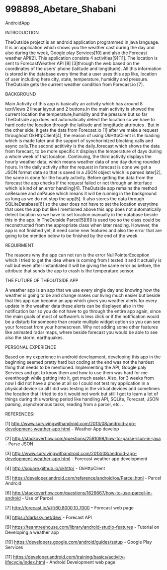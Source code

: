 # 998898_Abetare_Shabani
AndroidApp

INTRODUCTION

TheOutside project is an android application programmed in java language. It is an application which shows you the weather cast during the day and also during the week, Google play Services[10] and also the Forecast weather API[2].
This application consists 4 activities[9][11]. The location is sent to ForecastWeather API [8] [3]through the web based on the coordinates of the users’ phone (latitude and longtitude). All this information is stored in the database every time that a user uses this app like, location of user including here city, state, temperature, humidity and pressure. TheOutside gets the current weather condition from Forecast.io [7].
   
   BACKGROUND

Main Activity of this app is basically an activity which has around 8 textViews 2 linear layout and 2 buttons.In the main activity is showed the current location the temperature,humidity and the pressure but so far TheOutside app does not automatically detect the location so we have to hard code the location through  the latitude and longtitude attributes . But in the other side, it gets the data from Forecast.io [1] after we make a request throughout OkHttpClient[4], the reason of using OkHttpClient is the loading which is made fater and the support of synchorinized blocking calls and async calls.The second actitivity is the daily_forecast which shows the data from forecast, to be more specific it displays the temperature of days during a whole week of that location. Continuing, the third activity displays the hourly weather data, which means weather data of one day during rounded hours. In the daily activity after the request in forecast is done we get a JSON format data so that is saved in a JSON object which is parsed later[2], the same is done for the hourly activity. Before getting the data from the forecast the app checks if the request failed or not through an interface which is kind of an error handling[4]. TheOutside app remains the method onResume and onPause which means it will be running in the background as long as we do not stop the app[5]. It also stores the data through SQLiteDatabase[6] so the user does not have to set the location everytime that uses the app but like I mentioned above this app does not automatically detect location so we have to set location manually in the database beside this in the app. In TheOutside Parcel[5][6]l is used too so the class could be reconstructed from the appropriate class when later reading. However, the app is not finished yet, it need some new features and also the error that are going to be mention below to be finished by the end of the week.

   REQUIRMENT

The reasons why the app can not run is the error NullPointerException which I tried to get the idea where is coming from I tested it and it actually is null but even after instantiated it will be giving the same error as before, the attribute that sends the app to crash is the temperature sensor.


THE FUTURE OF THEOUTSIDE APP

A weather app is an app that we use every single day and knowing how the weather is going to be and change makes our living much easier but beside that this app can become an app which gives you weather alerts for every update in the weather data these alerts can be displayed also in the notification bar so you do not have to go through the entire app again, since the main goals of most of software’s is less click or if the notification would be a disturb for someone than create multiple widget option so you can see your forecast from your homescreen. 
Why not adding some other features like animated radar maps, where beside forecast you would be able to see also the storm, earthquakes. 
 

PERSONAL EXPERIENCE

Based on my experience in android development, developing this app in the beginning seemed pretty hard but coding at the end was not the hardest thing that needs to be mentioned. Implementing the API, Google paly Services and get to know them and how to use them was hard for me eventhough while getting into it, got much easier. Also, for 3 weeks from now I did not have a phone at all so I could not test my application in a physical device so all I did was testing in the virtual devices and sometimes the location that I tried to do it would not work but still I got to learn a lot of things during this working period like handling API, SQLite, Forecast, JSON parsing, asynchronous tasks, reading from a parcel, etc. . 


   REFERENCES:
   
[1] http://www.survivingwithandroid.com/2013/08/android-app-development-weather-app.html - Weather App develop

[2]  http://stackoverflow.com/questions/2591098/how-to-parse-json-in-java - Parse JSON

[3] http://www.survivingwithandroid.com/2013/08/android-app-development-weather-app.html  - Forecast weather app development

[4] http://square.github.io/okhttp/  - OkHttpClient

[5] https://developer.android.com/reference/android/os/Parcel.html - Parcel Android

[6] http://stackoverflow.com/questions/1626667/how-to-use-parcel-in-android - Use of Parcel

[7] http://forecast.io/#/f/60.8000,10.7000 – Forecast web page

[8] https://darksky.net/dev/ - Forecast API 

[9] https://teamtreehouse.com/library/android-studio-features - Tutorial on Developing a weather app

[10] https://developers.google.com/android/guides/setup - Google Play Services

[11] https://developer.android.com/training/basics/activity-lifecycle/index.html - Android Development web page


